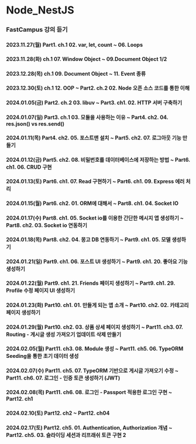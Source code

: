 # Node_NestJS

### FastCampus 강의 듣기
#### 2023.11.27(월) Part1. ch.1 02. var, let, count ~ 06. Loops
#### 2023.11.28(화) ch.1 07. Window Object ~ 09.Document Object 1/2
#### 2023.12.28(목) ch.1 09. Document Object ~ 11. Event 종류
#### 2023.12.30(토) ch.1 12. OOP ~ Part2. ch.2 02. Node 오픈 소스 코드를 통한 이해
#### 2024.01.05(금) Part2. ch.2 03. libuv ~ Part3. ch1. 02. HTTP 서버 구축하기
#### 2024.01.07(일) Part3. ch.1 03. 모듈을 사용하는 이유 ~ Part4. ch2. 04. res.json() vs res.send()
#### 2024.01.11(목) Part4. ch2. 05. 포스트맨 설치 ~ Part5. ch2. 07. 로그아웃 기능 만들기
#### 2024.01.12(금) Part5. ch2. 08. 비밀번호를 데이터베이스에 저장하는 방법 ~ Part6. ch1. 06. CRUD 구현
#### 2024.01.13(토) Part6. ch1. 07. Read 구현하기 ~ Part6. ch1. 09. Express 에러 처리
#### 2024.01.15(월) Part6. ch2. 01. ORM에 대해서 ~ Part8. ch1. 04. Socket IO
#### 2024.01.17(수) Part8. ch1. 05. Socket io를 이용한 간단한 메시지 앱 생성하기 ~ Part8. ch2. 03. Socket io 연동하기
#### 2024.01.18(목) Part8. ch2. 04. 몽고 DB 연동하기 ~ Part9. ch1. 05. 모델 생성하기
#### 2024.01.21(일) Part9. ch1. 06. 포스트 UI 생성하기 ~ Part9. ch1. 20. 좋아요 기능 생성하기
#### 2024.01.22(월) Part9. ch1. 21. Friends 페이지 생성하기 ~ Part9. ch1. 29. Profile 수정 페이지 UI 생성하기
#### 2024.01.23(화) Part10. ch1. 01. 만들게 되는 앱 소개 ~ Part10. ch2. 02. 카테고리 페이지 생성하기
#### 2024.01.29(월) Part10. ch2. 03. 상품 상세 페이지 생성하기 ~ Part11. ch3. 07. Routing - 게시글 생성 가져오기 업데이트 삭제 만들기
#### 2024.02.05(월) Part11. ch3. 08. Module 생성 ~ Part11. ch5. 06. TypeORM Seeding을 통한 초기 데이터 생성
#### 2024.02.07(수) Part11. ch5. 07. TypeORM 기반으로 게시글 가져오기 수정 ~ Part11. ch6. 07. 로그인 - 인증 토큰 생성하기 (JWT)
#### 2024.02.08(목) Part11. ch6. 08. 로그인 - Passport 적용한 로그인 구현 ~ Part12. ch1
#### 2024.02.10(토) Part12. ch2 ~ Part12. ch04
#### 2024.02.17(토) Part12. ch5. 01. Authentication, Authorization 개념 ~ Part12. ch5. 03. 슬라이딩 세션과 리프래쉬 토큰 구현 2